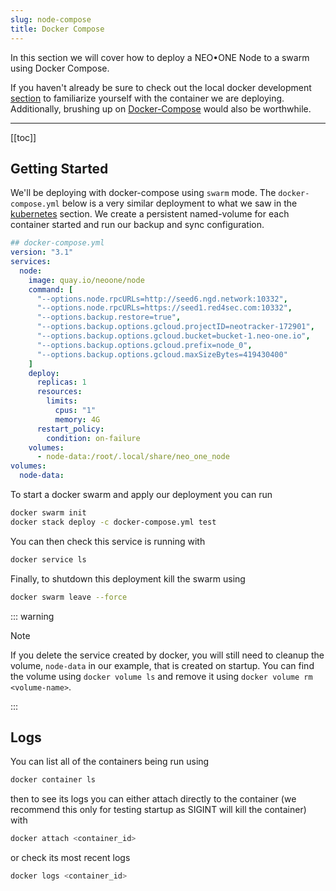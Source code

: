 ```yaml
---
slug: node-compose
title: Docker Compose
---
```


In this section we will cover how to deploy a NEO•ONE Node to a swarm using Docker Compose.

If you haven't already be sure to check out the local docker development [section](/docs/node-docker) to familiarize yourself with the container we are deploying. Additionally, brushing up on [Docker-Compose](https://docs.docker.com/compose/) would also be worthwhile.

---

[[toc]]

## Getting Started

We'll be deploying with docker-compose using `swarm` mode. The `docker-compose.yml` below is a very similar deployment to what we saw in the [kubernetes](/docs/node-kubernetes) section. We create a persistent named-volume for each container started and run our backup and sync configuration.

```yml
## docker-compose.yml
version: "3.1"
services:
  node:
    image: quay.io/neoone/node
    command: [
      "--options.node.rpcURLs=http://seed6.ngd.network:10332",
      "--options.node.rpcURLs=https://seed1.red4sec.com:10332",
      "--options.backup.restore=true",
      "--options.backup.options.gcloud.projectID=neotracker-172901",
      "--options.backup.options.gcloud.bucket=bucket-1.neo-one.io",
      "--options.backup.options.gcloud.prefix=node_0",
      "--options.backup.options.gcloud.maxSizeBytes=419430400"
    ]
    deploy:
      replicas: 1
      resources:
        limits:
          cpus: "1"
          memory: 4G
      restart_policy:
        condition: on-failure
    volumes:
      - node-data:/root/.local/share/neo_one_node
volumes:
  node-data:
```

To start a docker swarm and apply our deployment you can run

```bash
docker swarm init
docker stack deploy -c docker-compose.yml test
```

You can then check this service is running with

```bash
docker service ls
```

Finally, to shutdown this deployment kill the swarm using

```bash
docker swarm leave --force
```

::: warning

Note

If you delete the service created by docker, you will still need to cleanup the volume, `node-data` in our example, that is created on startup. You can find the volume using `docker volume ls` and remove it using `docker volume rm <volume-name>`.

:::

## Logs

You can list all of the containers being run using

```bash
docker container ls
```

then to see its logs you can either attach directly to the container (we recommend this only for testing startup as SIGINT will kill the container) with

```bash
docker attach <container_id>
```

or check its most recent logs

```bash
docker logs <container_id>
```
